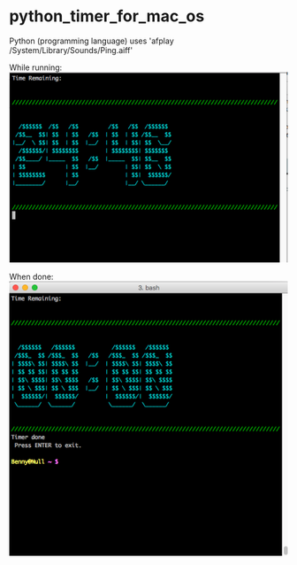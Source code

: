 # python_timer_for_mac_os
Python (programming language) uses 'afplay /System/Library/Sounds/Ping.aiff'

While running: <br />
![alt tag](https://github.com/Benny93/python_timer_for_mac_os/blob/master/example2.png)

When done: <br />
![alt tag](https://github.com/Benny93/python_timer_for_mac_os/blob/master/example1.png)
